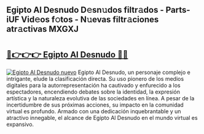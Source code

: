 ## Egipto Al Desnudo D𝚎sn𝚞dos filtr𝚊dos - Parts-iUF Vid𝚎os f𝚘tos - N𝚞evas filtr𝚊ciones atr𝚊ctivas MXGXJ

# <h2><a href="http://mb6aqar.tromn.icu/?c=Egipto+Al+Desnudo">🔗👉👉👉 Egipto Al Desnudo 🔗🔗</a></h2>

[![Egipto Al Desnudo nuevo](https://i.imgur.com/pEAQMta.gif)](http://mb6aqar.tromn.icu/?c=Egipto+Al+Desnudo)
Egipto Al Desnudo, un personaje complejo e intrigante, elude la clasificación directa. Su uso pionero de los medios digitales para la autorrepresentación ha cautivado y enfurecido a los espectadores, encendiendo debates sobre la identidad, la expresión artística y la naturaleza evolutiva de las sociedades en línea. A pesar de la incertidumbre de sus próximas acciones, su impacto en la comunidad virtual es profundo. Armado con una dedicación inquebrantable y un atractivo innegable, el alcance de Egipto Al Desnudo en el mundo virtual es expansivo.
